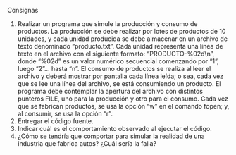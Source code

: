 Consignas
1) Realizar un programa que simule la producción y consumo de productos.
La producción se debe realizar por lotes de productos de 10 unidades, y cada unidad producida
se debe almacenar en un archivo de texto denominado “producto.txt”. Cada unidad representa
una línea de texto en el archivo con el siguiente formato: “PRODUCTO-%02d\n”, donde “%02d”
es un valor numérico secuencial comenzando por “1”, luego “2”… hasta “n”.
El consumo de productos se realiza al leer el archivo y deberá mostrar por pantalla cada línea
leída; o sea, cada vez que se lee una línea del archivo, se está consumiendo un producto.
El programa debe contemplar la apertura del archivo con distintos punteros FILE, uno para la
producción y otro para el consumo. Cada vez que se fabrican productos, se usa la opción “w” en
el comando fopen; y, al consumir, se usa la opción “r”.
2) Entregar el código fuente.
3) Indicar cuál es el comportamiento observado al ejecutar el código.
4) ¿Cómo se tendría que comportar para simular la realidad de una industria que fabrica autos?
¿Cuál sería la falla?


